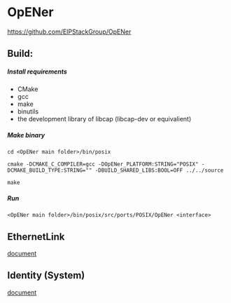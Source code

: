 
OpENer
====================

https://github.com/EIPStackGroup/OpENer



Build:
-------------

##### Install requirements

* CMake
* gcc
* make
* binutils
* the development library of libcap (libcap-dev or equivalient)

##### Make binary

```
cd <OpENer main folder>/bin/posix
```

```
cmake -DCMAKE_C_COMPILER=gcc -DOpENer_PLATFORM:STRING="POSIX" -DCMAKE_BUILD_TYPE:STRING="" -DBUILD_SHARED_LIBS:BOOL=OFF ../../source
```

```
make
```

##### Run

```
<OpENer main folder>/bin/posix/src/ports/POSIX/OpENer <interface>
```



EthernetLink
--------------------
[document](./doc/ethernetlink.pdf)


Identity (System)
-------------------
[document](./doc/identity[system].pdf)